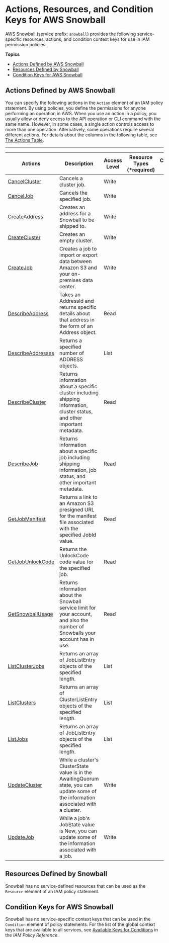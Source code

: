 # Actions, Resources, and Condition Keys for AWS Snowball<a name="list_awssnowball"></a>

AWS Snowball \(service prefix: `snowball`\) provides the following service\-specific resources, actions, and condition context keys for use in IAM permission policies\.

**Topics**
+ [Actions Defined by AWS Snowball](#awssnowball-actions-as-permissions)
+ [Resources Defined by Snowball](#awssnowball-resources-for-iam-policies)
+ [Condition Keys for AWS Snowball](#awssnowball-policy-keys)

## Actions Defined by AWS Snowball<a name="awssnowball-actions-as-permissions"></a>

You can specify the following actions in the `Action` element of an IAM policy statement\. By using policies, you define the permissions for anyone performing an operation in AWS\. When you use an action in a policy, you usually allow or deny access to the API operation or CLI command with the same name\. However, in some cases, a single action controls access to more than one operation\. Alternatively, some operations require several different actions\. For details about the columns in the following table, see [The Actions Table](reference_policies_actions-resources-contextkeys.md#actions_table)\.


****  

| Actions | Description | Access Level | Resource Types \(\*required\) | Condition Keys | Dependent Actions | 
| --- | --- | --- | --- | --- | --- | 
| [CancelCluster](http://docs.aws.amazon.com/snowball/latest/api-reference/API_CancelCluster.html) | Cancels a cluster job\. | Write |  |  |  | 
| [CancelJob](http://docs.aws.amazon.com/snowball/latest/api-reference/API_CancelJob.html) | Cancels the specified job\. | Write |  |  |  | 
| [CreateAddress](http://docs.aws.amazon.com/snowball/latest/api-reference/API_CreateAddress.html) | Creates an address for a Snowball to be shipped to\. | Write |  |  |  | 
| [CreateCluster](http://docs.aws.amazon.com/snowball/latest/api-reference/API_CreateCluster.html) | Creates an empty cluster\. | Write |  |  |  | 
| [CreateJob](http://docs.aws.amazon.com/snowball/latest/api-reference/API_CreateJob.html) | Creates a job to import or export data between Amazon S3 and your on\-premises data center\. | Write |  |  |  | 
| [DescribeAddress](http://docs.aws.amazon.com/snowball/latest/api-reference/API_DescribeAddress.html) | Takes an AddressId and returns specific details about that address in the form of an Address object\. | Read |  |  |  | 
| [DescribeAddresses](http://docs.aws.amazon.com/snowball/latest/api-reference/API_DescribeAddresses.html) | Returns a specified number of ADDRESS objects\. | List |  |  |  | 
| [DescribeCluster](http://docs.aws.amazon.com/snowball/latest/api-reference/API_DescribeCluster.html) | Returns information about a specific cluster including shipping information, cluster status, and other important metadata\. | Read |  |  |  | 
| [DescribeJob](http://docs.aws.amazon.com/snowball/latest/api-reference/API_DescribeJob.html) | Returns information about a specific job including shipping information, job status, and other important metadata\. | Read |  |  |  | 
| [GetJobManifest](http://docs.aws.amazon.com/snowball/latest/api-reference/API_GetJobManifest.html) | Returns a link to an Amazon S3 presigned URL for the manifest file associated with the specified JobId value\. | Read |  |  |  | 
| [GetJobUnlockCode](http://docs.aws.amazon.com/snowball/latest/api-reference/API_GetJobUnlockCode.html) | Returns the UnlockCode code value for the specified job\. | Read |  |  |  | 
| [GetSnowballUsage](http://docs.aws.amazon.com/snowball/latest/api-reference/API_GetSnowballUsage.html) | Returns information about the Snowball service limit for your account, and also the number of Snowballs your account has in use\. | Read |  |  |  | 
| [ListClusterJobs](http://docs.aws.amazon.com/snowball/latest/api-reference/API_ListClusterJobs.html) | Returns an array of JobListEntry objects of the specified length\. | List |  |  |  | 
| [ListClusters](http://docs.aws.amazon.com/snowball/latest/api-reference/API_ListClusters.html) | Returns an array of ClusterListEntry objects of the specified length\. | List |  |  |  | 
| [ListJobs](http://docs.aws.amazon.com/snowball/latest/api-reference/API_ListJobs.html) | Returns an array of JobListEntry objects of the specified length\. | List |  |  |  | 
| [UpdateCluster](http://docs.aws.amazon.com/snowball/latest/api-reference/API_UpdateCluster.html) | While a cluster's ClusterState value is in the AwaitingQuorum state, you can update some of the information associated with a cluster\. | Write |  |  |  | 
| [UpdateJob](http://docs.aws.amazon.com/snowball/latest/api-reference/API_UpdateJob.html) | While a job's JobState value is New, you can update some of the information associated with a job\. | Write |  |  |  | 

## Resources Defined by Snowball<a name="awssnowball-resources-for-iam-policies"></a>

Snowball has no service\-defined resources that can be used as the `Resource` element of an IAM policy statement\.

## Condition Keys for AWS Snowball<a name="awssnowball-policy-keys"></a>

Snowball has no service\-specific context keys that can be used in the `Condition` element of policy statements\. For the list of the global context keys that are available to all services, see [Available Keys for Conditions](http://docs.aws.amazon.com/IAM/latest/UserGuide/reference_policies_condition-keys.html#AvailableKeys) in the *IAM Policy Reference*\.